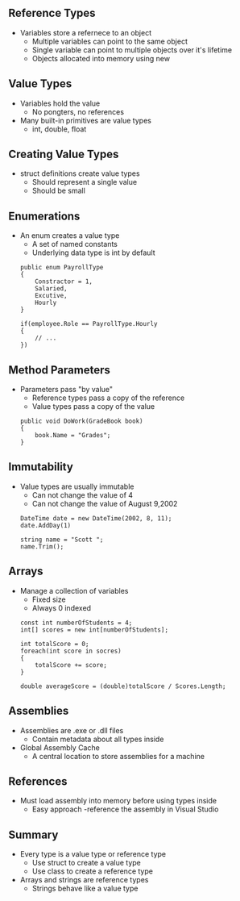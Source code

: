 ## Reference Types
* Variables store a refernece to an object
    * Multiple variables can point to the same object
    * Single variable can point to multiple objects over it's lifetime
    * Objects allocated into memory using new
## Value Types
* Variables hold the value
    * No pongters, no references
* Many built-in primitives are value types
    * int, double, float        
## Creating Value Types
* struct definitions create value types
    * Should represent a single value
    * Should be small
## Enumerations
* An enum creates a value type
    * A set of named constants
    * Underlying data type is int by default
    ```
    public enum PayrollType
    {
        Constractor = 1,
        Salaried,
        Excutive,
        Hourly
    }

    if(employee.Role == PayrollType.Hourly
    {
        // ...
    })
    ```            
## Method Parameters
* Parameters pass "by value"    
    * Reference types pass a copy of the reference
    * Value types pass a copy of the value
    ```
    public void DoWork(GradeBook book)
    {
        book.Name = "Grades";
    }
    ```
## Immutability
* Value types are usually immutable
    * Can not change the value of 4
    * Can not change the value of August 9,2002
    ```
    DateTime date = new DateTime(2002, 8, 11);
    date.AddDay(1)

    string name = "Scott ";
    name.Trim();
    ```    
## Arrays
* Manage a collection of variables
    * Fixed size
    * Always 0 indexed
    ```
    const int numberOfStudents = 4;
    int[] scores = new int[numberOfStudents];

    int totalScore = 0;
    foreach(int score in socres)
    {
        totalScore += score;
    }

    double averageScore = (double)totalScore / Scores.Length;
    ```
## Assemblies
* Assemblies are .exe or .dll files
    * Contain metadata about all types inside
* Global Assembly Cache
    * A central location to store assemblies for a machine
## References
* Must load assembly into memory before using types inside
    * Easy approach -reference the assembly in Visual Studio
## Summary
* Every type is a value type or reference type
    * Use struct to create a value type
    * Use class to create a reference type
* Arrays and strings are reference types
    * Strings behave like a value type                